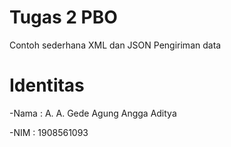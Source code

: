 # Tugas 2 PBO
Contoh sederhana XML dan JSON Pengiriman data

# Identitas 
-Nama : A. A. Gede Agung Angga Aditya

-NIM  : 1908561093
